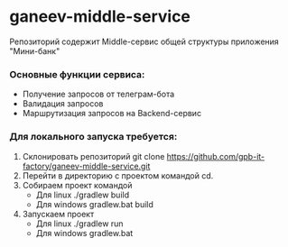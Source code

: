 # ganeev-middle-service
Репозиторий содержит Middle-сервис общей структуры приложения "Мини-банк"

### Основные функции сервиса:
- Получение запросов от телеграм-бота
- Валидация запросов
- Маршрутизация запросов на Backend-сервис

### Для локального запуска требуется:
1) Склонировать репозиторий git clone https://github.com/gpb-it-factory/ganeev-middle-service.git
2) Перейти в директорию с проектом командой cd.
3) Собираем проект командой
    - Для linux ./gradlew build
    - Для windows gradlew.bat build
4) Запускаем проект
    - Для linux ./gradlew run
    - Для windows gradlew.bat 